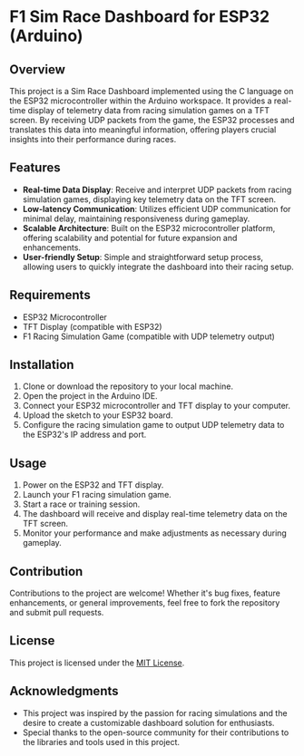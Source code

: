 # F1 Sim Race Dashboard for ESP32 (Arduino)

<!--![Sim Race Dashboard](dashboard_image.jpg)-->

## Overview
This project is a Sim Race Dashboard implemented using the C language on the ESP32 microcontroller within the Arduino workspace. It provides a real-time display of telemetry data from racing simulation games on a TFT screen. By receiving UDP packets from the game, the ESP32 processes and translates this data into meaningful information, offering players crucial insights into their performance during races.

## Features
- **Real-time Data Display**: Receive and interpret UDP packets from racing simulation games, displaying key telemetry data on the TFT screen.
- **Low-latency Communication**: Utilizes efficient UDP communication for minimal delay, maintaining responsiveness during gameplay.
- **Scalable Architecture**: Built on the ESP32 microcontroller platform, offering scalability and potential for future expansion and enhancements.
- **User-friendly Setup**: Simple and straightforward setup process, allowing users to quickly integrate the dashboard into their racing setup.

## Requirements
- ESP32 Microcontroller
- TFT Display (compatible with ESP32)
- F1 Racing Simulation Game (compatible with UDP telemetry output)

## Installation
1. Clone or download the repository to your local machine.
2. Open the project in the Arduino IDE.
3. Connect your ESP32 microcontroller and TFT display to your computer.
4. Upload the sketch to your ESP32 board.
5. Configure the racing simulation game to output UDP telemetry data to the ESP32's IP address and port.

## Usage
1. Power on the ESP32 and TFT display.
2. Launch your F1 racing simulation game.
3. Start a race or training session.
4. The dashboard will receive and display real-time telemetry data on the TFT screen.
5. Monitor your performance and make adjustments as necessary during gameplay.

## Contribution
Contributions to the project are welcome! Whether it's bug fixes, feature enhancements, or general improvements, feel free to fork the repository and submit pull requests.

## License
This project is licensed under the [MIT License](LICENSE).

## Acknowledgments
- This project was inspired by the passion for racing simulations and the desire to create a customizable dashboard solution for enthusiasts.
- Special thanks to the open-source community for their contributions to the libraries and tools used in this project.
